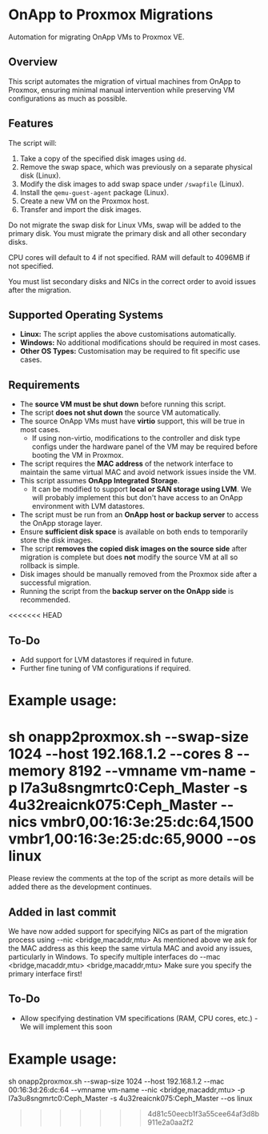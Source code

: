 # OnApp to Proxmox Migrations

Automation for migrating OnApp VMs to Proxmox VE.

## Overview
This script automates the migration of virtual machines from OnApp to Proxmox, ensuring minimal manual intervention while preserving VM configurations as much as possible.

## Features
The script will:
1. Take a copy of the specified disk images using `dd`.
2. Remove the swap space, which was previously on a separate physical disk (Linux).
3. Modify the disk images to add swap space under `/swapfile` (Linux).
4. Install the `qemu-guest-agent` package (Linux).
5. Create a new VM on the Proxmox host.
6. Transfer and import the disk images.

Do not migrate the swap disk for Linux VMs, swap will be added to the primary disk.
You must migrate the primary disk and all other secondary disks.

CPU cores will default to 4 if not specified.
RAM will default to 4096MB if not specified.

You must list secondary disks and NICs in the correct order to avoid issues after the migration.

## Supported Operating Systems
- **Linux:** The script applies the above customisations automatically.
- **Windows:** No additional modifications should be required in most cases.
- **Other OS Types:** Customisation may be required to fit specific use cases. 

## Requirements
- The **source VM must be shut down** before running this script.
- The script **does not shut down** the source VM automatically.
- The source OnApp VMs must have **virtio** support, this will be true in most cases.
  - If using non-virtio, modifications to the controller and disk type configs under the hardware panel of the VM may be required before booting the VM in Proxmox.
- The script requires the **MAC address** of the network interface to maintain the same virtual MAC and avoid network issues inside the VM.
- This script assumes **OnApp Integrated Storage**.
  - It can be modified to support **local or SAN storage using LVM**. We will probably implement this but don't have access to an OnApp environment with LVM datastores.
- The script must be run from an **OnApp host or backup server** to access the OnApp storage layer.
- Ensure **sufficient disk space** is available on both ends to temporarily store the disk images.
- The script **removes the copied disk images on the source side** after migration is complete but does **not** modify the source VM at all so rollback is simple.
- Disk images should be manually removed from the Proxmox side after a successful migration.
- Running the script from the **backup server on the OnApp side** is recommended.

<<<<<<< HEAD
## To-Do
- Add support for LVM datastores if required in future.
- Further fine tuning of VM configurations if required.
  
# Example usage:
sh onapp2proxmox.sh --swap-size 1024 --host 192.168.1.2 --cores 8 --memory 8192 --vmname vm-name -p l7a3u8sngmrtc0:Ceph_Master -s 4u32reaicnk075:Ceph_Master --nics vmbr0,00:16:3e:25:dc:64,1500 vmbr1,00:16:3e:25:dc:65,9000 --os linux
=======
Please review the comments at the top of the script as more details will be added there as the development continues. 

## Added in last commit

We have now added support for specifying NICs as part of the migration process using --nic <bridge,macaddr,mtu>
As mentioned above we ask for the MAC address as this keep the same virtula MAC and avoid any issues, particularly in Windows. 
To specify multiple interfaces do --mac <bridge,macaddr,mtu> <bridge,macaddr,mtu>
Make sure you specify the primary interface first!

## To-Do
- Allow specifying destination VM specifications (RAM, CPU cores, etc.) - We will implement this soon
  
# Example usage:
sh onapp2proxmox.sh --swap-size 1024 --host 192.168.1.2 --mac 00:16:3d:26:dc:64 --vmname vm-name --nic <bridge,macaddr,mtu> -p l7a3u8sngmrtc0:Ceph_Master -s 4u32reaicnk075:Ceph_Master --os linux
>>>>>>> 4d81c50eecb1f3a55cee64af3d8b911e2a0aa2f2
